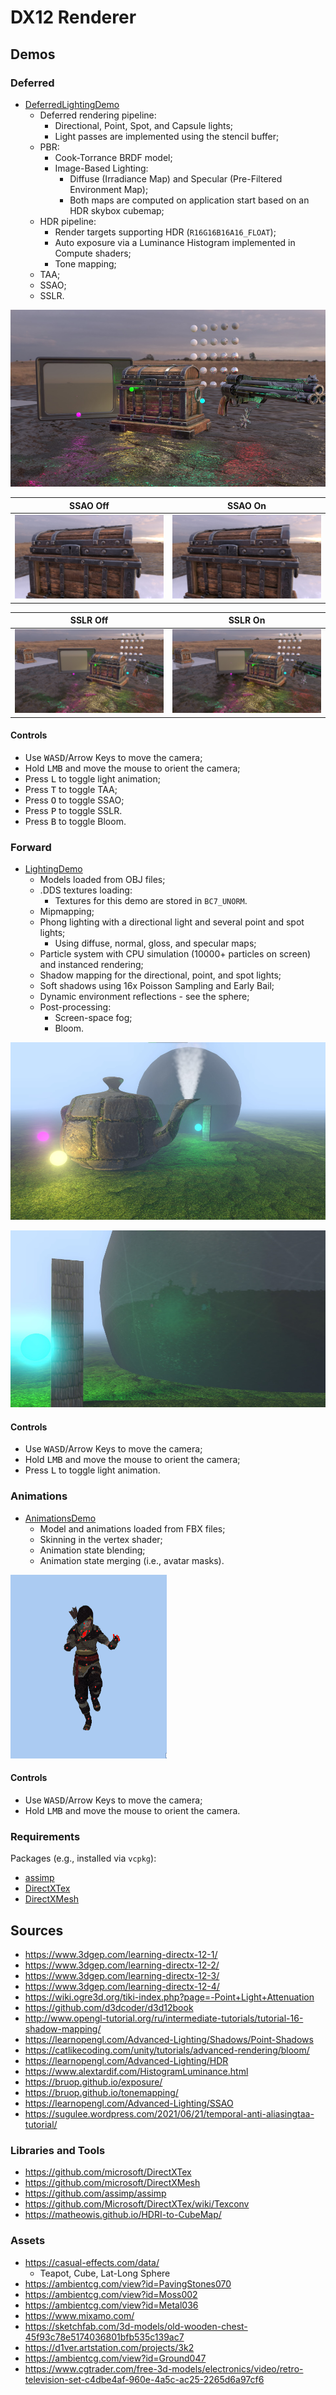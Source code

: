 # DX12 Renderer

## Demos

### Deferred

- [DeferredLightingDemo](./Demos/DeferredLightingDemo)
    - Deferred rendering pipeline:
        - Directional, Point, Spot, and Capsule lights;
        - Light passes are implemented using the stencil buffer;
    - PBR:
        - Cook-Torrance BRDF model;
        - Image-Based Lighting:
            - Diffuse (Irradiance Map) and Specular (Pre-Filtered Environment Map);
            - Both maps are computed on application start based on an HDR skybox cubemap;
    - HDR pipeline:
        - Render targets supporting HDR (`R16G16B16A16_FLOAT`);
        - Auto exposure via a Luminance Histogram implemented in Compute shaders;
        - Tone mapping;
    - TAA;
    - SSAO;
    - SSLR.

![Deferred Lighting Demo Screenshot](./Screenshots/DeferredLightingDemo.jpg)

| SSAO Off | SSAO On |
|----------|---------|
|![SSAO Off](./Screenshots/DeferredLightingDemo_SSAO_Off.jpg)|![SSAO On](./Screenshots/DeferredLightingDemo_SSAO_On.jpg)|

| SSLR Off | SSLR On |
|----------|---------|
|![SSLR Off](./Screenshots/DeferredLightingDemo_SSLR_Off.jpg)|![SSLR On](./Screenshots/DeferredLightingDemo_SSLR_On.jpg)|

#### Controls

- Use <kbd>WASD</kbd>/Arrow Keys to move the camera;
- Hold <kbd>LMB</kbd> and move the mouse to orient the camera;
- Press <kbd>L</kbd> to toggle light animation;
- Press <kbd>T</kbd> to toggle TAA;
- Press <kbd>O</kbd> to toggle SSAO;
- Press <kbd>P</kbd> to toggle SSLR.
- Press <kbd>B</kbd> to toggle Bloom.

### Forward

- [LightingDemo](./Demos/LightingDemo)
    - Models loaded from OBJ files;
    - .DDS textures loading:
        - Textures for this demo are stored in `BC7_UNORM`.
    - Mipmapping;
    - Phong lighting with a directional light and several point and spot lights;
        - Using diffuse, normal, gloss, and specular maps;
    - Particle system with CPU simulation (10000+ particles on screen) and instanced rendering;
    - Shadow mapping for the directional, point, and spot lights;
    - Soft shadows using 16x Poisson Sampling and Early Bail;
    - Dynamic environment reflections - see the sphere;
    - Post-processing:
        - Screen-space fog;
        - Bloom.

![Lighting Demo Screenshot](./Screenshots/LightingDemo.jpg)

![Lighting Demo Screenshot 2](./Screenshots/LightingDemo2.jpg)

#### Controls

- Use <kbd>WASD</kbd>/Arrow Keys to move the camera;
- Hold <kbd>LMB</kbd> and move the mouse to orient the camera;
- Press <kbd>L</kbd> to toggle light animation.

### Animations

- [AnimationsDemo](./Demos/AnimationsDemo)
    - Model and animations loaded from FBX files;
    - Skinning in the vertex shader;
    - Animation state blending;
    - Animation state merging (i.e., avatar masks).

![Animations Demo GIF](./Screenshots/AnimationsDemo.gif)

#### Controls

- Use <kbd>WASD</kbd>/Arrow Keys to move the camera;
- Hold <kbd>LMB</kbd> and move the mouse to orient the camera.

### Requirements

Packages (e.g., installed via `vcpkg`):
- [assimp](https://github.com/assimp/assimp)
- [DirectXTex](https://github.com/microsoft/DirectXTex)
- [DirectXMesh](https://github.com/microsoft/DirectXMesh)

## Sources

- https://www.3dgep.com/learning-directx-12-1/
- https://www.3dgep.com/learning-directx-12-2/
- https://www.3dgep.com/learning-directx-12-3/
- https://www.3dgep.com/learning-directx-12-4/
- https://wiki.ogre3d.org/tiki-index.php?page=-Point+Light+Attenuation
- https://github.com/d3dcoder/d3d12book
- http://www.opengl-tutorial.org/ru/intermediate-tutorials/tutorial-16-shadow-mapping/
- https://learnopengl.com/Advanced-Lighting/Shadows/Point-Shadows
- https://catlikecoding.com/unity/tutorials/advanced-rendering/bloom/
- https://learnopengl.com/Advanced-Lighting/HDR
- https://www.alextardif.com/HistogramLuminance.html
- https://bruop.github.io/exposure/
- https://bruop.github.io/tonemapping/
- https://learnopengl.com/Advanced-Lighting/SSAO
- https://sugulee.wordpress.com/2021/06/21/temporal-anti-aliasingtaa-tutorial/

### Libraries and Tools

- https://github.com/microsoft/DirectXTex
- https://github.com/microsoft/DirectXMesh
- https://github.com/assimp/assimp
- https://github.com/Microsoft/DirectXTex/wiki/Texconv
- https://matheowis.github.io/HDRI-to-CubeMap/

### Assets

- https://casual-effects.com/data/
  - Teapot, Cube, Lat-Long Sphere
- https://ambientcg.com/view?id=PavingStones070
- https://ambientcg.com/view?id=Moss002
- https://ambientcg.com/view?id=Metal036
- https://www.mixamo.com/
- https://sketchfab.com/3d-models/old-wooden-chest-45f93c78e5174036801bfb535c139ac7
- https://d1ver.artstation.com/projects/3k2
- https://ambientcg.com/view?id=Ground047
- https://www.cgtrader.com/free-3d-models/electronics/video/retro-television-set-c4dbe4af-960e-4a5c-ac25-2265d6a97cf6
